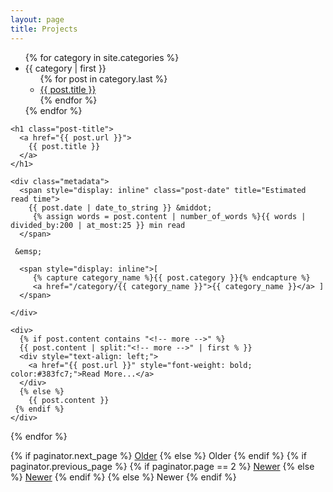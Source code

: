 ```yaml
---
layout: page
title: Projects
---
```


<div class="posts">

  <ul>
{% for category in site.categories %}
  <li><a name="{{ category | first }}">{{ category | first }}</a>
    <ul>
    {% for post in category.last %}
      <li><a href="{{ post.url }}">{{ post.title }}</a></li>
    {% endfor %}
    </ul>
  </li>
{% endfor %}
</ul>

  <div class="post">

    <h1 class="post-title">
      <a href="{{ post.url }}">
        {{ post.title }}
      </a>
    </h1>

    <div class="metadata">
      <span style="display: inline" class="post-date" title="Estimated read time">
        {{ post.date | date_to_string }} &middot; 
         {% assign words = post.content | number_of_words %}{{ words | divided_by:200 | at_most:25 }} min read
      </span>

     &emsp;

      <span style="display: inline">[
         {% capture category_name %}{{ post.category }}{% endcapture %}
         <a href="/category/{{ category_name }}">{{ category_name }}</a> ]
      </span>
      
    </div>

    <div>
      {% if post.content contains "<!-- more -->" %}
      {{ post.content | split:"<!-- more -->" | first % }}
      <div style="text-align: left;">
        <a href="{{ post.url }}" style="font-weight: bold; color:#383fc7;">Read More...</a>
      </div>
      {% else %}
        {{ post.content }}
     {% endif %}
    </div>
  </div>

  {% endfor %}

</div>




<div class="pagination">
  {% if paginator.next_page %}
    <a class="pagination-item older" href="{{ site.url }}/page{{paginator.next_page}}">Older</a>
  {% else %}
    <span class="pagination-item older">Older</span>
  {% endif %}
  {% if paginator.previous_page %}
    {% if paginator.page == 2 %}
      <a class="pagination-item newer" href="{{ site.url }}">Newer</a>
    {% else %}
      <a class="pagination-item newer" href="{{ site.url }}/page{{paginator.previous_page}}">Newer</a>
    {% endif %}
  {% else %}
    <span class="pagination-item newer">Newer</span>
  {% endif %}
</div>

